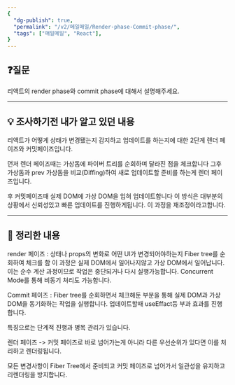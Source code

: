 ```yaml
---
{
  "dg-publish": true,
  "permalink": "/v2/메일매일/Render-phase-Commit-phase/",
  "tags": ["매일메일", "React"],
}
---
```


## ❓질문

리액트의 render phase와 commit phase에 대해서 설명해주세요.

---

## 💡 조사하기전 내가 알고 있던 내용

리액트가 어떻게 상태가 변경됐는지 감지하고 업데이트를 하는지에 대한 2단계 렌더 페이즈와 커밋페이즈입니다.

먼저 렌더 페이즈때는 가상돔에 파이버 트리를 순회하며 달라진 점을 체크합니다 그후 가상돔과 prev 가상돔을 비교(Diffing)하여 새로 업데이트할 준비를 하는게 렌더 페이즈입니다.

후 커밋페이즈때 실제 DOM에 가상 DOM을 입혀 업데이트합니다 이 방식은 대부분의 상황에서 신뢰성있고 빠른 업데이트를 진행하게됩니다. 이 과정을 재조정이라고합니다.

---

## 🏫 정리한 내용

render 페이즈 : 상태나 props의 변화로 어떤 UI가 변경되어야하는지 Fiber tree를 순회하여 체크를 함 이 과정은 실제 DOM에서 일어나지않고 가상 DOM에서 일어납니다.
이는 순수 계산 과정이므로 작업은 중단되거나 다시 실행가능합니다.
Concurrent Mode를 통해 비동기 처리도 가능합니다.

Commit 페이즈 : Fiber tree를 순회하면서 체크해둔 부분을 통해 실제 DOM과 가상DOM을 동기화하는 작업을 실행합니다. 업데이트할때 useEffact등 부과 효과를 진행합니다.

특징으로는 단계적 진행과 병목 관리가 있습니다.

렌더 페이즈 -> 커밋 페이즈로 바로 넘어가는게 아니라 다른 우선순위가 있다면 이를 처리하고 렌더링됩니다.

모든 변경사항이 Fiber Tree에서 준비되고 커밋 페이즈로 넘어가서 일관성을 유지하고 리렌더링을 방지합니다.
